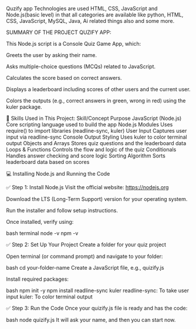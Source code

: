 Quzify app 
Technologies are used HTML, CSS, JavaScript and Node.js(basic level)
in that all categories are available like python, HTML, CSS, JavaScript, MySQL, Java, Ai related things also and some more.

SUMMARY OF THE PROJECT QUZIFY APP:

This Node.js script is a Console Quiz Game App, which:

Greets the user by asking their name.

Asks multiple-choice questions (MCQs) related to JavaScript.

Calculates the score based on correct answers.

Displays a leaderboard including scores of other users and the current user.

Colors the outputs (e.g., correct answers in green, wrong in red) using the kuler package.

🧠 Skills Used in This Project:
Skill/Concept	Purpose
JavaScript (Node.js)	Core scripting language used to build the app
Node.js Modules	Uses require() to import libraries (readline-sync, kuler)
User Input	Captures user input via readline-sync
Console Output Styling	Uses kuler to color terminal output
Objects and Arrays	Stores quiz questions and the leaderboard data
Loops & Functions	Controls the flow and logic of the quiz
Conditionals	Handles answer checking and score logic
Sorting Algorithm	Sorts leaderboard data based on scores

💻 Installing Node.js and Running the Code

✅ Step 1: Install Node.js
Visit the official website: https://nodejs.org

Download the LTS (Long-Term Support) version for your operating system.

Run the installer and follow setup instructions.

Once installed, verify using:

bash terminal 
node -v
npm -v

✅ Step 2: Set Up Your Project
Create a folder for your quiz project

Open terminal (or command prompt) and navigate to your folder:

bash
cd your-folder-name
Create a JavaScript file, e.g., quizify.js

Install required packages:

bash
npm init -y
npm install readline-sync kuler
readline-sync: To take user input
kuler: To color terminal output

✅ Step 3: Run the Code
Once your quizify.js file is ready and has the code:

bash
node quizify.js
It will ask your name, and then you can start now.
